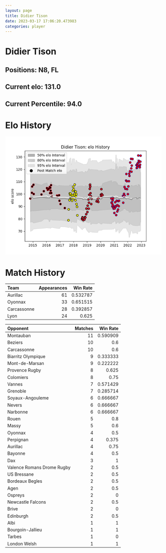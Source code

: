 ```yaml
---  
layout: page  
title: Didier Tison  
date: 2023-03-17 17:06:20.473983  
categories: player  
---
```

# Didier Tison

## Positions: N8, FL

## Current elo: 131.0

## Current Percentile: 94.0

# Elo History


![elo history](history_DidierTison.png)
# Match History


| Team        |   Appearances |   Win Rate |
|:------------|--------------:|-----------:|
| Aurillac    |            61 |   0.532787 |
| Oyonnax     |            33 |   0.651515 |
| Carcassonne |            28 |   0.392857 |
| Lyon        |            24 |   0.625    |

| Opponent                   |   Matches |   Win Rate |
|:---------------------------|----------:|-----------:|
| Montauban                  |        11 |   0.590909 |
| Beziers                    |        10 |   0.6      |
| Carcassonne                |        10 |   0.6      |
| Biarritz Olympique         |         9 |   0.333333 |
| Mont-de-Marsan             |         9 |   0.222222 |
| Provence Rugby             |         8 |   0.625    |
| Colomiers                  |         8 |   0.75     |
| Vannes                     |         7 |   0.571429 |
| Grenoble                   |         7 |   0.285714 |
| Soyaux-Angouleme           |         6 |   0.666667 |
| Nevers                     |         6 |   0.666667 |
| Narbonne                   |         6 |   0.666667 |
| Rouen                      |         5 |   0.8      |
| Massy                      |         5 |   0.6      |
| Oyonnax                    |         4 |   0.5      |
| Perpignan                  |         4 |   0.375    |
| Aurillac                   |         4 |   0.75     |
| Bayonne                    |         4 |   0.5      |
| Dax                        |         3 |   1        |
| Valence Romans Drome Rugby |         2 |   0.5      |
| US Bressane                |         2 |   0.5      |
| Bordeaux Begles            |         2 |   0.5      |
| Agen                       |         2 |   0.5      |
| Ospreys                    |         2 |   0        |
| Newcastle Falcons          |         2 |   0.5      |
| Brive                      |         2 |   0        |
| Edinburgh                  |         2 |   0.5      |
| Albi                       |         1 |   1        |
| Bourgoin-Jallieu           |         1 |   1        |
| Tarbes                     |         1 |   0        |
| London Welsh               |         1 |   1        |